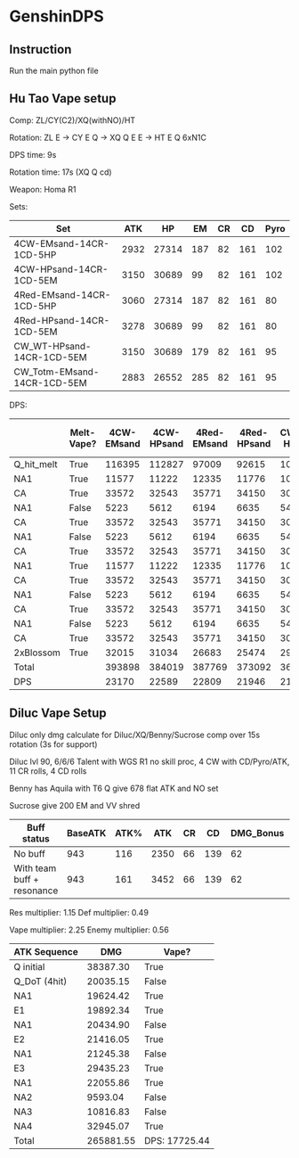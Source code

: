 # GenshinDPS

## Instruction
Run the main python file

## Hu Tao Vape setup
Comp: ZL/CY(C2)/XQ(withNO)/HT

Rotation: ZL E -> CY E Q -> XQ Q E E -> HT E Q 6xN1C

DPS time: 9s

Rotation time: 17s (XQ Q cd)

Weapon: Homa R1

Sets:

| Set                         | ATK  | HP    | EM  | CR | CD  | Pyro |
|-----------------------------|------|-------|-----|----|-----|------|
| 4CW-EMsand-14CR-1CD-5HP     | 2932 | 27314 | 187 | 82 | 161 | 102  |
| 4CW-HPsand-14CR-1CD-5EM     | 3150 | 30689 | 99  | 82 | 161 | 102  |
| 4Red-EMsand-14CR-1CD-5HP    | 3060 | 27314 | 187 | 82 | 161 | 80   |
| 4Red-HPsand-14CR-1CD-5EM    | 3278 | 30689 | 99  | 82 | 161 | 80   |
| CW_WT-HPsand-14CR-1CD-5EM   | 3150 | 30689 | 179 | 82 | 161 | 95   |
| CW_Totm-EMsand-14CR-1CD-5EM | 2883 | 26552 | 285 | 82 | 161 | 95   |

DPS:

|            | Melt-Vape? | 4CW-EMsand | 4CW-HPsand | 4Red-EMsand | 4Red-HPsand | CW_WT-HPsand | Homa-CW_Totm-EMsand |
|------------|------------|------------|------------|-------------|-------------|--------------|---------------------|
| Q_hit_melt | True       | 116395     | 112827     | 97009       | 92615       | 107140       | 109721              |
| NA1        | True       | 11577      | 11222      | 12335       | 11776       | 10657        | 10913               |
| CA         | True       | 33572      | 32543      | 35771       | 34150       | 30903        | 31647               |
| NA1        | False      | 5223       | 5612       | 6194        | 6635        | 5403         | 4945                |
| CA         | True       | 33572      | 32543      | 35771       | 34150       | 30903        | 31647               |
| NA1        | False      | 5223       | 5612       | 6194        | 6635        | 5403         | 4945                |
| CA         | True       | 33572      | 32543      | 35771       | 34150       | 30903        | 31647               |
| NA1        | True       | 11577      | 11222      | 12335       | 11776       | 10657        | 4945                |
| CA         | True       | 33572      | 32543      | 35771       | 34150       | 30903        | 31647               |
| NA1        | False      | 5223       | 5612       | 6194        | 6635        | 5403         | 10913               |
| CA         | True       | 33572      | 32543      | 35771       | 34150       | 30903        | 31647               |
| NA1        | False      | 5223       | 5612       | 6194        | 6635        | 5403         | 4945                |
| CA         | True       | 33572      | 32543      | 35771       | 34150       | 30903        | 31647               |
| 2xBlossom  | True       | 32015      | 31034      | 26683       | 25474       | 29470        | 30180               |
| Total      |            | 393898     | 384019     | 387769      | 373092      | 364960       | 371398              |
| DPS        |            | 23170      | 22589      | 22809       | 21946       | 21468        | 21846               |

## Diluc Vape Setup
Diluc only dmg calculate for Diluc/XQ/Benny/Sucrose comp over 15s rotation (3s for support)

Diluc lvl 90, 6/6/6 Talent with WGS R1 no skill proc, 4 CW with CD/Pyro/ATK, 11 CR rolls, 4 CD rolls

Benny has Aquila with T6 Q give 678 flat ATK and NO set

Sucrose give 200 EM and VV shred

| Buff status                | BaseATK | ATK% | ATK  | CR | CD  | DMG_Bonus | EM  |
|----------------------------|---------|------|------|----|-----|-----------|-----|
| No buff                    | 943     | 116  | 2350 | 66 | 139 | 62        | 0   |
| With team buff + resonance | 943     | 161  | 3452 | 66 | 139 | 62        | 200 |

Res multiplier: 1.15 Def multiplier: 0.49

Vape multiplier: 2.25 Enemy multiplier: 0.56

| ATK Sequence | DMG       | Vape?         |
|--------------|-----------|---------------|
| Q initial    | 38387.30  | True          |
| Q_DoT (4hit) | 20035.15  | False         |
| NA1          | 19624.42  | True          |
| E1           | 19892.34  | True          |
| NA1          | 20434.90  | False         |
| E2           | 21416.05  | True          |
| NA1          | 21245.38  | False         |
| E3           | 29435.23  | True          |
| NA1          | 22055.86  | True          |
| NA2          | 9593.04   | False         |
| NA3          | 10816.83  | False         |
| NA4          | 32945.07  | True          |
| Total        | 265881.55 | DPS: 17725.44 |
